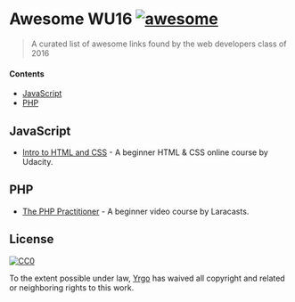 # Awesome WU16 [![awesome](https://cdn.rawgit.com/sindresorhus/awesome/master/media/badge.svg)](https://github.com/sindresorhus/awesome)

> A curated list of awesome links found by the web developers class of 2016

#### Contents

- [JavaScript](#javascript)
- [PHP](#php)

## JavaScript

- [Intro to HTML and CSS](https://www.udacity.com/course/intro-to-html-and-css--ud304) - A beginner HTML & CSS online course by Udacity.

## PHP

- [The PHP Practitioner](https://laracasts.com/series/php-for-beginners) - A beginner video course by Laracasts.

## License

[![CC0](https://mirrors.creativecommons.org/presskit/buttons/88x31/svg/cc-zero.svg)](https://creativecommons.org/publicdomain/zero/1.0/)

To the extent possible under law, [Yrgo](http://yrgo.se) has waived all copyright and related or neighboring rights to this work.
